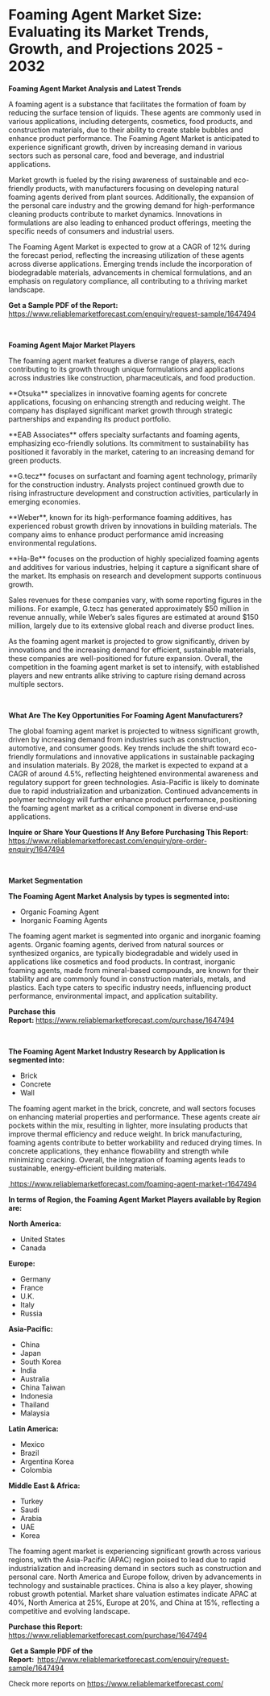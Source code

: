 <p><h1>Foaming Agent Market Size: Evaluating its Market Trends, Growth, and Projections 2025 - 2032</h1></p><p><strong>Foaming Agent Market Analysis and Latest Trends</strong></p>
<p><p>A foaming agent is a substance that facilitates the formation of foam by reducing the surface tension of liquids. These agents are commonly used in various applications, including detergents, cosmetics, food products, and construction materials, due to their ability to create stable bubbles and enhance product performance. The Foaming Agent Market is anticipated to experience significant growth, driven by increasing demand in various sectors such as personal care, food and beverage, and industrial applications.</p><p>Market growth is fueled by the rising awareness of sustainable and eco-friendly products, with manufacturers focusing on developing natural foaming agents derived from plant sources. Additionally, the expansion of the personal care industry and the growing demand for high-performance cleaning products contribute to market dynamics. Innovations in formulations are also leading to enhanced product offerings, meeting the specific needs of consumers and industrial users.</p><p>The Foaming Agent Market is expected to grow at a CAGR of 12% during the forecast period, reflecting the increasing utilization of these agents across diverse applications. Emerging trends include the incorporation of biodegradable materials, advancements in chemical formulations, and an emphasis on regulatory compliance, all contributing to a thriving market landscape.</p></p>
<p><strong>Get a Sample PDF of the Report:&nbsp;</strong> <a href="https://www.reliablemarketforecast.com/enquiry/request-sample/1647494?utm_campaign=3129&utm_medium=2&utm_source=Github&utm_content=ia&utm_term=02042025&utm_id=foaming-agent">https://www.reliablemarketforecast.com/enquiry/request-sample/1647494</a></p>
<p>&nbsp;</p>
<p><strong>Foaming Agent Major Market Players</strong></p>
<p><p>The foaming agent market features a diverse range of players, each contributing to its growth through unique formulations and applications across industries like construction, pharmaceuticals, and food production. </p><p>**Otsuka** specializes in innovative foaming agents for concrete applications, focusing on enhancing strength and reducing weight. The company has displayed significant market growth through strategic partnerships and expanding its product portfolio. </p><p>**EAB Associates** offers specialty surfactants and foaming agents, emphasizing eco-friendly solutions. Its commitment to sustainability has positioned it favorably in the market, catering to an increasing demand for green products.</p><p>**G.tecz** focuses on surfactant and foaming agent technology, primarily for the construction industry. Analysts project continued growth due to rising infrastructure development and construction activities, particularly in emerging economies.</p><p>**Weber**, known for its high-performance foaming additives, has experienced robust growth driven by innovations in building materials. The company aims to enhance product performance amid increasing environmental regulations.</p><p>**Ha-Be** focuses on the production of highly specialized foaming agents and additives for various industries, helping it capture a significant share of the market. Its emphasis on research and development supports continuous growth.</p><p>Sales revenues for these companies vary, with some reporting figures in the millions. For example, G.tecz has generated approximately $50 million in revenue annually, while Weber’s sales figures are estimated at around $150 million, largely due to its extensive global reach and diverse product lines.</p><p>As the foaming agent market is projected to grow significantly, driven by innovations and the increasing demand for efficient, sustainable materials, these companies are well-positioned for future expansion. Overall, the competition in the foaming agent market is set to intensify, with established players and new entrants alike striving to capture rising demand across multiple sectors.</p></p>
<p>&nbsp;</p>
<p><strong>What Are The Key Opportunities For Foaming Agent Manufacturers?</strong></p>
<p><p>The global foaming agent market is projected to witness significant growth, driven by increasing demand from industries such as construction, automotive, and consumer goods. Key trends include the shift toward eco-friendly formulations and innovative applications in sustainable packaging and insulation materials. By 2028, the market is expected to expand at a CAGR of around 4.5%, reflecting heightened environmental awareness and regulatory support for green technologies. Asia-Pacific is likely to dominate due to rapid industrialization and urbanization. Continued advancements in polymer technology will further enhance product performance, positioning the foaming agent market as a critical component in diverse end-use applications.</p></p>
<p><strong>Inquire or Share Your Questions If Any Before Purchasing This Report:</strong> <a href="https://www.reliablemarketforecast.com/enquiry/pre-order-enquiry/1647494?utm_campaign=3129&utm_medium=2&utm_source=Github&utm_content=ia&utm_term=02042025&utm_id=foaming-agent">https://www.reliablemarketforecast.com/enquiry/pre-order-enquiry/1647494</a></p>
<p>&nbsp;</p>
<p><strong>Market Segmentation</strong></p>
<p><strong>The Foaming Agent Market Analysis by types is segmented into:</strong></p>
<p><ul><li>Organic Foaming Agent</li><li>Inorganic Foaming Agents</li></ul></p>
<p><p>The foaming agent market is segmented into organic and inorganic foaming agents. Organic foaming agents, derived from natural sources or synthesized organics, are typically biodegradable and widely used in applications like cosmetics and food products. In contrast, inorganic foaming agents, made from mineral-based compounds, are known for their stability and are commonly found in construction materials, metals, and plastics. Each type caters to specific industry needs, influencing product performance, environmental impact, and application suitability.</p></p>
<p><strong>Purchase this Report:&nbsp;</strong><a href="https://www.reliablemarketforecast.com/purchase/1647494?utm_campaign=3129&utm_medium=2&utm_source=Github&utm_content=ia&utm_term=02042025&utm_id=foaming-agent">https://www.reliablemarketforecast.com/purchase/1647494</a></p>
<p>&nbsp;</p>
<p><strong>The Foaming Agent Market Industry Research by Application is segmented into:</strong></p>
<p><ul><li>Brick</li><li>Concrete</li><li>Wall</li></ul></p>
<p><p>The foaming agent market in the brick, concrete, and wall sectors focuses on enhancing material properties and performance. These agents create air pockets within the mix, resulting in lighter, more insulating products that improve thermal efficiency and reduce weight. In brick manufacturing, foaming agents contribute to better workability and reduced drying times. In concrete applications, they enhance flowability and strength while minimizing cracking. Overall, the integration of foaming agents leads to sustainable, energy-efficient building materials.</p></p>
<p><a href="https://www.reliablemarketforecast.com/foaming-agent-market-r1647494?utm_campaign=3129&utm_medium=2&utm_source=Github&utm_content=ia&utm_term=02042025&utm_id=foaming-agent">&nbsp;https://www.reliablemarketforecast.com/foaming-agent-market-r1647494</a></p>
<p><strong>In terms of Region, the Foaming Agent Market Players available by Region are:</strong></p>
<p>
    <p> <strong> North America: </strong>
        <ul>
            <li>United States</li>
            <li>Canada</li>
        </ul>
        </p> 
    <p> <strong> Europe: </strong>
        <ul>
            <li>Germany</li>
            <li>France</li>
            <li>U.K.</li>
            <li>Italy</li>
            <li>Russia</li>
        </ul>
        </p> 
    <p> <strong> Asia-Pacific: </strong>
        <ul>
            <li>China</li>
            <li>Japan</li>
            <li>South Korea</li>
            <li>India</li>
            <li>Australia</li>
            <li>China Taiwan</li>
            <li>Indonesia</li>
            <li>Thailand</li>
            <li>Malaysia</li>
        </ul>
        </p> 
    <p> <strong> Latin America: </strong>
        <ul>
            <li>Mexico</li>
            <li>Brazil</li>
            <li>Argentina Korea</li>
            <li>Colombia</li>
        </ul>
        </p> 
    <p> <strong> Middle East & Africa: </strong>
        <ul>
            <li>Turkey</li>
            <li>Saudi</li>
            <li>Arabia</li>
            <li>UAE</li>
            <li>Korea</li>
        </ul>
    </p>
    </p>
<p><p>The foaming agent market is experiencing significant growth across various regions, with the Asia-Pacific (APAC) region poised to lead due to rapid industrialization and increasing demand in sectors such as construction and personal care. North America and Europe follow, driven by advancements in technology and sustainable practices. China is also a key player, showing robust growth potential. Market share valuation estimates indicate APAC at 40%, North America at 25%, Europe at 20%, and China at 15%, reflecting a competitive and evolving landscape.</p></p>
<p><strong>Purchase this Report: </strong><a href="https://www.reliablemarketforecast.com/purchase/1647494?utm_campaign=3129&utm_medium=2&utm_source=Github&utm_content=ia&utm_term=02042025&utm_id=foaming-agent">https://www.reliablemarketforecast.com/purchase/1647494</a></p>
<p>&nbsp;<strong>Get a Sample PDF of the Report:&nbsp;&nbsp;</strong><a href="https://www.reliablemarketforecast.com/enquiry/request-sample/1647494?utm_campaign=3129&utm_medium=2&utm_source=Github&utm_content=ia&utm_term=02042025&utm_id=foaming-agent">https://www.reliablemarketforecast.com/enquiry/request-sample/1647494</a></p>
<p><strong></strong></p>
<p>Check more reports on <a href="https://www.reliablemarketforecast.com/?utm_campaign=3129&utm_medium=2&utm_source=Github&utm_content=ia&utm_term=02042025&utm_id=foaming-agent">https://www.reliablemarketforecast.com/</a></p>